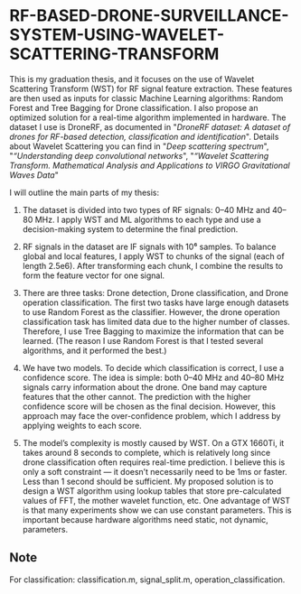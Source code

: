 # RF-BASED-DRONE-SURVEILLANCE-SYSTEM-USING-WAVELET-SCATTERING-TRANSFORM

This is my graduation thesis, and it focuses on the use of Wavelet Scattering Transform (WST) for RF signal feature extraction. These features are then used as inputs for classic Machine Learning algorithms: Random Forest and Tree Bagging for Drone classification. I also propose an optimized solution for a real-time algorithm implemented in hardware. The dataset I use is DroneRF, as documented in "*DroneRF dataset: A dataset of drones for RF-based detection, classification and identification*". Details about Wavelet Scattering you can find in "*Deep scattering spectrum*", "*“Understanding deep convolutional networks*", "*“Wavelet Scattering Transform. Mathematical Analysis and Applications to VIRGO Gravitational Waves Data*"

I will outline the main parts of my thesis:

1. The dataset is divided into two types of RF signals: 0–40 MHz and 40–80 MHz.
I apply WST and ML algorithms to each type and use a decision-making system to determine the final prediction.

2. RF signals in the dataset are IF signals with 10⁶ samples.
To balance global and local features, I apply WST to chunks of the signal (each of length 2.5e6). After transforming each chunk, I combine the results to form the feature vector for one signal.

3. There are three tasks: Drone detection, Drone classification, and Drone operation classification.
The first two tasks have large enough datasets to use Random Forest as the classifier. However, the drone operation classification task has limited data due to the higher number of classes. Therefore, I use Tree Bagging to maximize the information that can be learned.
(The reason I use Random Forest is that I tested several algorithms, and it performed the best.)

4. We have two models. To decide which classification is correct, I use a confidence score.
The idea is simple: both 0–40 MHz and 40–80 MHz signals carry information about the drone. One band may capture features that the other cannot. The prediction with the higher confidence score will be chosen as the final decision.
However, this approach may face the over-confidence problem, which I address by applying weights to each score.

5. The model’s complexity is mostly caused by WST.
On a GTX 1660Ti, it takes around 8 seconds to complete, which is relatively long since drone classification often requires real-time prediction.
I believe this is only a soft constraint — it doesn’t necessarily need to be 1ms or faster. Less than 1 second should be sufficient.
My proposed solution is to design a WST algorithm using lookup tables that store pre-calculated values of FFT, the mother wavelet function, etc.
One advantage of WST is that many experiments show we can use constant parameters. This is important because hardware algorithms need static, not dynamic, parameters.

## Note
For classification: classification.m, signal_split.m, operation_classification.
